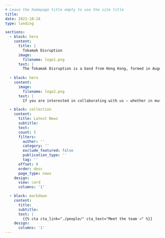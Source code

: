 ```yaml
---
# Leave the homepage title empty to use the site title
title:
date: 2022-10-24
type: landing

sections:
  - block: hero
    content:
      title: |
        Tokamak Disruption
      image:
        filename: logo1.png
      text: |
        The Tokamak Disruption is a band from Hong Kong, formed in August 2024. They primarily focus on grindcore while also incorporating elements from other heavy music genres such as melodic death metal, deathcore, and nu metal. 
  
  - block: hero
    content:
      image:
        filename: logo2.png
      text: |
        If you are interested in collaborating with us — whether in music or academia (we are particularly keen on Music Information Retrieval) — please feel free to contact us via email at **zzhaock@connect.ust.hk** . We also welcome any performance opportunities, particularly in Hong Kong and Guangdong. 

  - block: collection
    content:
      title: Latest News
      subtitle:
      text:
      count: 5
      filters:
        author: ''
        category: ''
        exclude_featured: false
        publication_type: ''
        tag: ''
      offset: 0
      order: desc
      page_type: news
    design:
      view: card
      columns: '1'

  - block: markdown
    content:
      title:
      subtitle:
      text: |
        {{% cta cta_link="./people/" cta_text="Meet the team →" %}}
    design:
      columns: '1'
---
```

